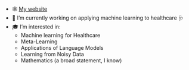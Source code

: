 - 🕸️ [My website](https://alexcapstick.github.io)
- 🔭 I’m currently working on applying machine learning to healthcare 🩺
- 🎓 I’m interested in:
  - Machine learning for Healthcare
  - Meta-Learning
  - Applications of Language Models
  - Learning from Noisy Data
  - Mathematics (a broad statement, I know)

<!--
**alexcapstick/alexcapstick** is a ✨ _special_ ✨ repository because its `README.md` (this file) appears on your GitHub profile.

Here are some ideas to get you started:

- 🔭 I’m currently working on ...
- 🌱 I’m currently learning ...
- 👯 I’m looking to collaborate on ...
- 🤔 I’m looking for help with ...
- 💬 Ask me about ...
- 📫 How to reach me: ...
- 😄 Pronouns: ...
- ⚡ Fun fact: ...
-->


